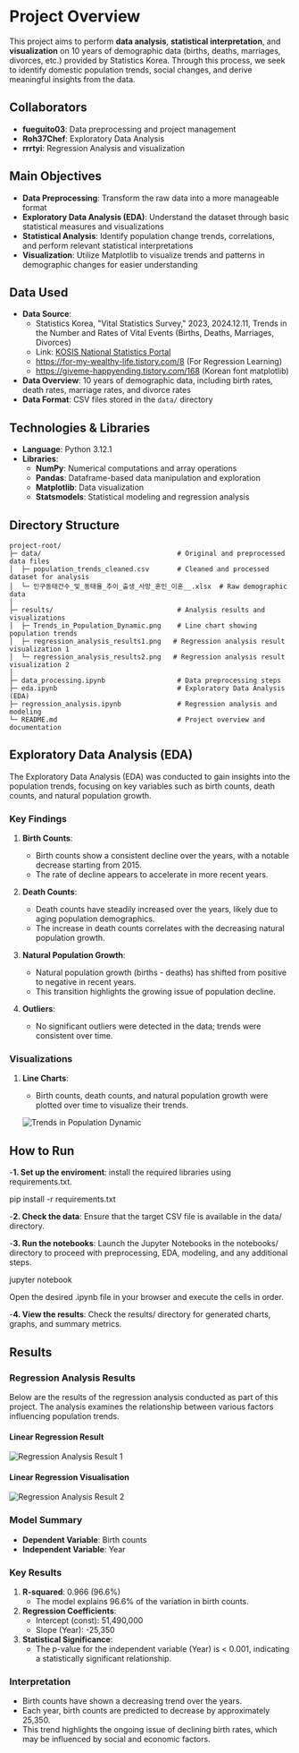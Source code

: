 
# Project Overview

This project aims to perform **data analysis**, **statistical interpretation**, and **visualization** on 10 years of demographic data (births, deaths, marriages, divorces, etc.) provided by Statistics Korea. Through this process, we seek to identify domestic population trends, social changes, and derive meaningful insights from the data.

## Collaborators
- **fueguito03**: Data preprocessing and project management
- **Roh37Chef**: Exploratory Data Analysis
- **rrrtyi**: Regression Analysis and visualization

## Main Objectives

- **Data Preprocessing**: Transform the raw data into a more manageable format  
- **Exploratory Data Analysis (EDA)**: Understand the dataset through basic statistical measures and visualizations  
- **Statistical Analysis**: Identify population change trends, correlations, and perform relevant statistical interpretations  
- **Visualization**: Utilize Matplotlib to visualize trends and patterns in demographic changes for easier understanding

## Data Used

- **Data Source**:  
  - Statistics Korea, "Vital Statistics Survey," 2023, 2024.12.11, Trends in the Number and Rates of Vital Events (Births, Deaths, Marriages, Divorces)  
  - Link: [KOSIS National Statistics Portal](https://kosis.kr/statHtml/statHtml.do?orgId=101&tblId=DT_1B8000F&conn_path=I2)
  - https://for-my-wealthy-life.tistory.com/8 (For Regression Learning)
  - https://giveme-happyending.tistory.com/168 (Korean font matplotlib)
- **Data Overview**: 10 years of demographic data, including birth rates, death rates, marriage rates, and divorce rates  
- **Data Format**: CSV files stored in the `data/` directory

## Technologies & Libraries

- **Language**: Python 3.12.1  
- **Libraries**:
  - **NumPy**: Numerical computations and array operations  
  - **Pandas**: Dataframe-based data manipulation and exploration  
  - **Matplotlib**: Data visualization
  - **Statsmodels**: Statistical modeling and regression analysis

## Directory Structure

```plaintext
project-root/
├─ data/                                  # Original and preprocessed data files
│  ├─ population_trends_cleaned.csv       # Cleaned and processed dataset for analysis
│  └─ 인구동태건수_및_동태율_추이_출생_사망_혼인_이혼__.xlsx  # Raw demographic data
│
├─ results/                               # Analysis results and visualizations
│  ├─ Trends_in_Population_Dynamic.png    # Line chart showing population trends
│  ├─ regression_analysis_results1.png   # Regression analysis result visualization 1
│  └─ regression_analysis_results2.png   # Regression analysis result visualization 2
│
├─ data_processing.ipynb                  # Data preprocessing steps
├─ eda.ipynb                              # Exploratory Data Analysis (EDA)
├─ regression_analysis.ipynb              # Regression analysis and modeling
└─ README.md                              # Project overview and documentation

```

## Exploratory Data Analysis (EDA)

The Exploratory Data Analysis (EDA) was conducted to gain insights into the population trends, focusing on key variables such as birth counts, death counts, and natural population growth.

### Key Findings
1. **Birth Counts**:
   - Birth counts show a consistent decline over the years, with a notable decrease starting from 2015.
   - The rate of decline appears to accelerate in more recent years.

2. **Death Counts**:
   - Death counts have steadily increased over the years, likely due to aging population demographics.
   - The increase in death counts correlates with the decreasing natural population growth.

3. **Natural Population Growth**:
   - Natural population growth (births - deaths) has shifted from positive to negative in recent years.
   - This transition highlights the growing issue of population decline.

4. **Outliers**:
   - No significant outliers were detected in the data; trends were consistent over time.

### Visualizations
1. **Line Charts**:
   - Birth counts, death counts, and natural population growth were plotted over time to visualize their trends.

   ![Trends in Population Dynamic](https://github.com/fueguito03/Population-Trends-Analysis/blob/main/results/Trends_in_Population_Dynamic.png)

## How to Run

-**1. Set up the enviroment**: install the required libraries using requirements.txt.

pip install -r requirements.txt

-**2. Check the data**: Ensure that the target CSV file is available in the data/ directory.

-**3. Run the notebooks**: Launch the Jupyter Notebooks in the notebooks/ directory to proceed with preprocessing, EDA, modeling, and any additional steps.

jupyter notebook

Open the desired .ipynb file in your browser and execute the cells in order.

-**4. View the results**: Check the results/ directory for generated charts, graphs, and summary metrics.

## Results

### Regression Analysis Results

Below are the results of the regression analysis conducted as part of this project. The analysis examines the relationship between various factors influencing population trends.

#### Linear Regression Result
![Regression Analysis Result 1](https://github.com/fueguito03/Population-Trends-Analysis/blob/main/results/regression_analysis_results1.png)

#### Linear Regression Visualisation
![Regression Analysis Result 2](https://github.com/fueguito03/Population-Trends-Analysis/blob/main/results/regression_analysis_results2.png)

### Model Summary
- **Dependent Variable**: Birth counts
- **Independent Variable**: Year

### Key Results
1. **R-squared**: 0.966 (96.6%)
   - The model explains 96.6% of the variation in birth counts.
2. **Regression Coefficients**:
   - Intercept (const): 51,490,000
   - Slope (Year): -25,350
3. **Statistical Significance**:
   - The p-value for the independent variable (Year) is < 0.001, indicating a statistically significant relationship.

### Interpretation
- Birth counts have shown a decreasing trend over the years.
- Each year, birth counts are predicted to decrease by approximately 25,350.
- This trend highlights the ongoing issue of declining birth rates, which may be influenced by social and economic factors.
